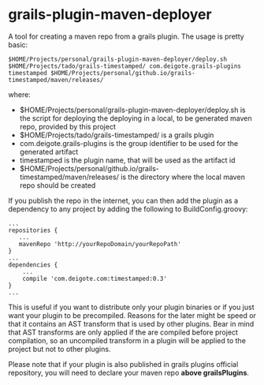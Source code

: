 grails-plugin-maven-deployer
============================

A tool for creating a maven repo from a grails plugin. The usage is pretty basic:

    $HOME/Projects/personal/grails-plugin-maven-deployer/deploy.sh $HOME/Projects/tado/grails-timestamped/ com.deigote.grails-plugins timestamped $HOME/Projects/personal/github.io/grails-timestamped/maven/releases/

where:

* $HOME/Projects/personal/grails-plugin-maven-deployer/deploy.sh is the script for deploying the deploying in a local, to be generated maven repo, provided by this project
* $HOME/Projects/tado/grails-timestamped/ is a grails plugin
* com.deigote.grails-plugins is the group identifier to be used for the generated artifact
* timestamped is the plugin name, that will be used as the artifact id
* $HOME/Projects/personal/github.io/grails-timestamped/maven/releases/ is the directory where the local maven repo should be created

If you publish the repo in the internet, you can then add the plugin as a dependency to any project by adding the following to BuildConfig.groovy:

    ...
    repositories {
       ...
       mavenRepo 'http://yourRepoDomain/yourRepoPath'
    }
    ...
    dependencies {
        ...
        compile 'com.deigote.com:timestamped:0.3'
    }
    ...

This is useful if you want to distribute only your plugin binaries or if you just want your plugin to be precompiled.
Reasons for the later might be speed or that it contains an AST transform that is used by other plugins. Bear in mind
that AST transforms are only applied if the are compiled before project compilation, so an uncompiled transform 
in a plugin will be applied to the project but not to other plugins.

Please note that if your plugin is also published in grails plugins official repository, you will need to declare
your maven repo **above grailsPlugins**.

